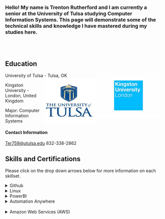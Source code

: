 






<h3>Hello! My name is Trenton Rutherford and I am currently a senior at the University of Tulsa studying Computer Information Systems. This page will demonstrate some of the technical skills and knowledge I have mastered during my studies here.</h3>

<br>
<br>



<h2> Education</h2>

University of Tulsa - Tulsa, OK    <img src="kingston logo.jpg" alt="kingston logo" align="right" height="145px" width="210px">    <img src="utulsa.jpg" alt="tulsa logo" align="right" height="145px" width="170px">

Kingston University - London, United Kingdom 


Major: Computer Information Systems 

#### Contact Information

Ter759@utulsa.edu
832-338-2862


## Skills and Certifications

Please click on the drop down arrows below for more information on each skillset.

<details>
<summary>Github</summary>
<br/>
<span style="font-family:futura; font-size:1.5em;">Skills & Training</span>
<br/>
Using Github, I was able to completed a few different courses such as First Day on Github and First Week on Github (pictured below). Both of these helped build a familarity with Github and understand how to create and manage pull requests, and how to create and host my own pages. 



<img src="First Day on GitHub.png" alt="Day 1">

<img src="First Week on Github.png" alt="Week 1">
<br/>
<br/>
</details>

<details>
<summary>Linux</summary>
<br/> 
<span style="font-family:futura; font-size:1.5em;">Skills & Training</span>
<br/>


 On LinuxAcademy, I completed the course LPI Linux Essentials. Through this course, I learned the basics of the Linux comamnd lines including beginner commands along with their respective parameters, commands to change directories and modify files, commands to view system information, and commands to view and alter users and groups along with permissions. 
 Also on Linux, I used Virtual Box and Ubuntu to create my own VPN using Algo VPN scripts. I followed a tuturoial provided by trailofbits on GitHub. Through the tutorial provided, I was able to deploy an Algo server, configure VPN clients, create/delete users, and set up a tunnel by using WireGaurd.
 Some of the main topics for this course include:
 <ul>
  <li>Major Open-Source Applications</li>
  <li>Open-Source Software and Licensing</li>
  <li>Command Line Basics</li>
  <li>Using Directories and Listing Files</li>
  <li>Creating, Moving, and Deleting Files</li>
  <li> Archiving Files on the Command Line</li>
  <li>Searching and Extracting Data from Files</li>
  <li>Choosing an Operating System</li>
  <li>Your Computer on the Network</li>
  <li>Basic Security and Identifying User Types</li>
  <li>Managing File Permissions and Ownership</li>
  <li>Special Directories and Files</li>
  <br>
  <img src="Linux Certification.PNG" alt="confirm">

</details>
  

<details>
<summary>PowerBI</summary>
<br/> 
<span style="font-family:futura; font-size:1.5em;">Skills & Training</span>
<br/>

I was able to take an online course using edX called Analyzing and Visualizing Data with Power BI. It covered the topic list pictured below and taaught me how Power BI is used in the workplace and why it is such an important tool. I was able to figure out how to import data into Power BI and what the interface of the application looks like. After learning the basics, I was able to get in some real practice as well. The courses I completed are listed below. 
    
 <ul>
  <li>Managing Data Transformations on the PowerBI Desktop Application</li>
  <li>Desktop Modeling</li>
  <li>Data Visualizations</li>
  <li>Online PowerBI Service</li>
  <li>Excel Data Imports and Direct Connectivity</li>
</ul> 
<img src="Retail Analysis Screenshot.PNG" alt="Power BI Dashboard">
I also was able to do an analysis of my own called Retail Analysis and after going through all of the data provided, I came up with my own dashboard. Below is a link to a video that has a deeper explanaition for my Dashboard and why I did what I did. 
 <li> <a href="https://www.youtube.com/watch?v=SpcjCcQsoU4&t=2s">Dashboard Video </a>  </li>
<br/>
<br/>


</details> 
  
<details><summary>Automation Anywhere</summary>
<br/> 
<span style="font-family:futura; font-size:1.5em;">Skills & Training</span>
<br/>

<ul>
<li> For this task I was able to take a closer look at robotic proces automation. I was able to learn about the different types of bots out there and the different use cases for each. Some of the other topics covered FEasibility Aanalaysis, ROI Analysis, and Bot Development. I never realized how much work is put into figuring out the requirments and justifications of a bot before it can be worked on</li>
  </ul>
<img src="AA Applying Bots.PNG" alt="Applying bots">
<ul>
  <li> This course also covered Robotic Process Management. The focus on this was mainly what it was like to be in charge of an RPA project. It talked about how a manager should be preparing for and understanding the needs of the project. It is very important to full understand what is being built and why it is necessary before any development can start. </li>
 </ul>
<img src="AA Managing RPA Lifecycle.PNG" alt="AA Managing RPA">
</details>
<br/>

<details><summary>Amazon Web Services (AWS)</summary>
<br/> 
<span style="font-family:futura; font-size:1.5em;">Skills & Training</span>
<br/>
 
 I completed the AWS Essentials course on Linux Academy as an introduction to core AWS services. I created and managed the security of my own AWS account using IAM and got exposure to many of the other features AWS has to offer such as bulk storage and object versioning/lifecycling in S3, SQL/non-SQL based database services in RDS and DynamoDB (respectively), and cloud computing instances with EC2. Through the training's use of an overarching example (referred to as "Project Omega"), I also understand how these services can be used in conjunction with one another to create solutions to a vast array of professional issues. Getting an understanding and familairity with AWS is really important because of how big it is and the fact that almost every big company is using it in one way or another.
 Here are the main topics covered in the course:    
 <ul>
  <li>Identity and Access Management (IAM)</li>
  <li>Virtual Private Cloud (VPC)</li>
  <li>Elastic Cloud Compute (EC2)</li>
  <li>Storage Services (S3)</li>
  <li>Databases</li>
  <li>Elastic Load Balancer (ELB)</li>
  <li>Auto Scaling</li>
  <li>Route 53</li>
  <li>Lambda</li>
  <li>General AWS Account Management</li>
</ul> 
Proof of completion:
<img src="AWSEssentials.PNG">
 
After completing the AWS Essentials course, I was able to do a few tutiorials that covered IPSec and Open VPN server builds on both Digital Ocean and AWS. 

<img src="AlgoVPN.PNG">
 <img src="AWS VPN.png">
 
<br/>
<br/>
</details>


